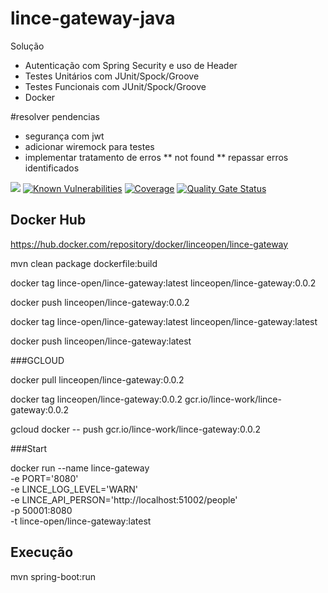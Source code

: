 # lince-gateway-java

Solução

* Autenticação com Spring Security e uso de Header
* Testes Unitários com JUnit/Spock/Groove
* Testes Funcionais com JUnit/Spock/Groove
* Docker


#resolver pendencias

* segurança com jwt
* adicionar wiremock para testes
* implementar tratamento de erros
** not found
** repassar erros identificados


![](https://github.com/lince-open/lince-gateway-java/workflows/Java%20CI/badge.svg)
[![Known Vulnerabilities](https://snyk.io/test/github/lince-open/lince-gateway-java/badge.svg)](https://snyk.io/test/github/pedrozatta/lince-gateway-java)
[![Coverage](https://sonarcloud.io/api/project_badges/measure?project=lince-open_lince-gateway-java&metric=coverage)](https://sonarcloud.io/dashboard?id=lince-open_lince-gateway-java)
[![Quality Gate Status](https://sonarcloud.io/api/project_badges/measure?project=lince-open_lince-gateway-java&metric=alert_status)](https://sonarcloud.io/dashboard?id=lince-open_lince-gateway-java)


## Docker Hub

https://hub.docker.com/repository/docker/linceopen/lince-gateway

mvn clean package dockerfile:build

docker tag lince-open/lince-gateway:latest linceopen/lince-gateway:0.0.2

docker push linceopen/lince-gateway:0.0.2

docker tag lince-open/lince-gateway:latest linceopen/lince-gateway:latest

docker push linceopen/lince-gateway:latest

###GCLOUD

docker pull linceopen/lince-gateway:0.0.2

docker tag linceopen/lince-gateway:0.0.2 gcr.io/lince-work/lince-gateway:0.0.2

gcloud docker -- push gcr.io/lince-work/lince-gateway:0.0.2

###Start

docker run --name lince-gateway \
-e PORT='8080' \
-e LINCE_LOG_LEVEL='WARN' \
-e LINCE_API_PERSON='http://localhost:51002/people' \
-p 50001:8080 \
-t lince-open/lince-gateway:latest

## Execução
mvn spring-boot:run

